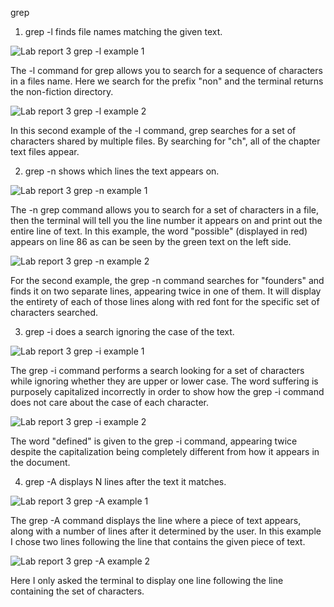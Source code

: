 grep

1) grep -l finds file names matching the given text.

![Lab report 3 grep -l example 1](https://user-images.githubusercontent.com/122496390/218268260-f3643999-5758-4d9b-857d-c811cff29578.png)

The -l command for grep allows you to search for a sequence of characters in a files name. Here we search for the prefix "non" and the terminal returns the non-fiction directory.

![Lab report 3 grep -l example 2](https://user-images.githubusercontent.com/122496390/218268276-a9434976-48f4-49d8-8286-c2226f6b55d6.png)

In this second example of the -l command, grep searches for a set of characters shared by multiple files. By searching for "ch", all of the chapter text files appear.

2) grep -n shows which lines the text appears on.

![Lab report 3 grep -n example 1](https://user-images.githubusercontent.com/122496390/218268285-2744dfae-ff3d-4837-9072-6ab28a0f6e88.png)

The -n grep command allows you to search for a set of characters in a file, then the terminal will tell you the line number it appears on and print out the entire line of text. In this example, the word "possible" (displayed in red) appears on line 86 as can be seen by the green text on the left side.

![Lab report 3 grep -n example 2](https://user-images.githubusercontent.com/122496390/218268292-f9b8d31b-146c-42a6-8e9c-a52588f4b189.png)

For the second example, the grep -n command searches for "founders" and finds it on two separate lines, appearing twice in one of them. It will display the entirety of each of those lines along with red font for the specific set of characters searched.

3) grep -i does a search ignoring the case of the text.

![Lab report 3 grep -i example 1](https://user-images.githubusercontent.com/122496390/218268302-40bf899c-072b-4cb5-b30c-2e428f7bbf44.png)

The grep -i command performs a search looking for a set of characters while ignoring whether they are upper or lower case. The word suffering is purposely capitalized incorrectly in order to show how the grep -i command does not care about the case of each character.

![Lab report 3 grep -i example 2](https://user-images.githubusercontent.com/122496390/218268305-bd273d52-8442-467c-8611-a5770c365b88.png)

The word "defined" is given to the grep -i command, appearing twice despite the capitalization being completely different from how it appears in the document.

4) grep -A displays N lines after the text it matches.

![Lab report 3 grep -A example 1](https://user-images.githubusercontent.com/122496390/218268308-aad3d60b-18f7-4552-b211-9029bd4a5bf7.png)

The grep -A command displays the line where a piece of text appears, along with a number of lines after it determined by the user. In this example I chose two lines following the line that contains the given piece of text.

![Lab report 3 grep -A example 2](https://user-images.githubusercontent.com/122496390/218268311-acd54f6d-2f31-4ef8-b7bf-77fe154f6f83.png)

Here I only asked the terminal to display one line following the line containing the set of characters. 
